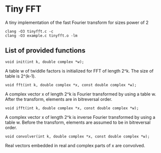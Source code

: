 # Tiny FFT
A tiny implementation of the fast Fourier transform for sizes power of 2

    clang -O3 tinyfft.c -c
    clang -O3 example.c tinyfft.o -lm

## List of provided functions

    void init(int k, double complex *w);

A table w of twiddle factors is initialized for FFT of length 2^k. The size of table is 2^(k-1).

    void fft(int k, double complex *x, const double complex *w);

A complex vector x of length 2^k is Fourier transformed by using a table w. After the transform, elements are in bitreversal order.

    void ifft(int k, double complex *x, const double complex *w);

A complex vector x of length 2^k is inverse Fourier transformed by using a table w. Before the transform, elements are assumed to be in bitreversal order.

    void convolver(int k, double complex *x, const double complex *w);

Real vectors embedded in real and complex parts of x are convolved.


